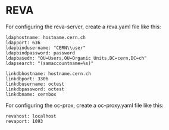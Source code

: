 # REVA

For configuring the reva-server, create a reva.yaml file like this:

```
ldaphostname: hostname.cern.ch
ldapport: 636
ldapbindusername: "CERN\\user"
ldapbindpassword: password
ldapbasedn: "OU=Users,OU=Organic Units,DC=cern,DC=ch"
ldapsearch: "(samaccountname=%s)"

linkdbhostname: hostname.cern.ch
linkdbport: 3306
linkdbusername: octest
linkdbpassword: octest
linkdbname: cernbox
```


For configuring the oc-prox, create a oc-proxy.yaml file like this:

```
revahost: localhost
revaport: 1093

```

